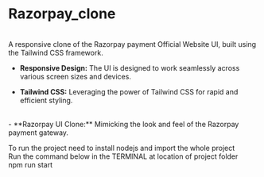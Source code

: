 # Razorpay_clone
<br>
A responsive clone of the Razorpay payment Official Website UI, built using the Tailwind CSS framework.

<br>

- **Responsive Design:** The UI is designed to work seamlessly across various screen sizes and devices.

- **Tailwind CSS:** Leveraging the power of Tailwind CSS for rapid and efficient styling.
<br>
- **Razorpay UI Clone:** Mimicking the look and feel of the Razorpay payment gateway.


To run the project need to install nodejs and import the whole project
<br>
Run the command below in the TERMINAL at location of project folder
<br>
npm run start